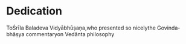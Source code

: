 # Dedication

ToŚrīla Baladeva Vidyābhūṣaṇa,who presented so nicelythe Govinda-bhāṣya commentaryon Vedānta philosophy